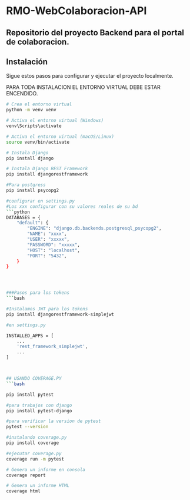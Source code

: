 # RMO-WebColaboracion-API
Repositorio del proyecto Backend para el portal de colaboracion.
---
## Instalación

Sigue estos pasos para configurar y ejecutar el proyecto localmente.

PARA TODA INSTALACION EL ENTORNO VIRTUAL DEBE ESTAR ENCENDIDO.

```bash
# Crea el entorno virtual
python -m venv venv

# Activa el entorno virtual (Windows)
venv\Scripts\activate

# Activa el entorno virtual (macOS/Linux)
source venv/bin/activate

# Instala Django
pip install django

# Instala Django REST Framework
pip install djangorestframework

#Para postgress
pip install psycopg2

#configurar en settings.py
#Los xxx configurar con su valores reales de su bd
```python
DATABASES = {
    "default": {
        "ENGINE": "django.db.backends.postgresql_psycopg2",
        "NAME": "xxxx",
        "USER": "xxxxx",
        "PASSWORD": "xxxxx",
        "HOST": "localhost",
        "PORT": "5432",
    }
}




###Pasos para los tokens 
```bash

#Instalamos JWT para los tokens
pip install djangorestframework-simplejwt

#en settings.py

INSTALLED_APPS = [
    ...
    'rest_framework_simplejwt',
    ...
]



## USANDO COVERAGE.PY
```bash

pip install pytest

#para trabajos con django
pip install pytest-django

#para verificar la version de pytest
pytest --version

#instalando coverage.py
pip install coverage

#ejecutar coverage.py
coverage run -m pytest

# Genera un informe en consola
coverage report

# Genera un informe HTML
coverage html
